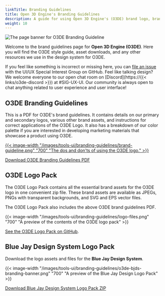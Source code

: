 ```yaml
---
linkTitle: Branding Guidelines
title: Open 3D Engine's Branding Guidelines
description: A guide for using Open 3D Engine's (O3DE) brand logo, brand color, and other resources in the Blue Jay Design System. 
weight: 10
---
```


![The page banner for O3DE Branding Guideline](/images/tools-ui/branding-guidelines/page-banner.png)

Welcome to the brand guidelines page for **Open 3D Engine (O3DE)**. Here you will find the O3DE style guide, asset downloads, and any other resources we use in the design system for O3DE.

If you feel like something is incorrect or missing here, you can [file an issue](https://github.com/o3de/sig-ui-ux/issues/new/choose) with the UI/UX Special Interest Group on GitHub. Feel like talking design? We welcome everyone to our open chat room on [Discord](https://{{< links/o3de-discord >}}) at #SIG-UX-UI. Our community is always open to chat anything related to user experience and user interface!

## O3DE Branding Guidelines

This is a PDF for O3DE's brand guidelines. It contains details on our primary and secondary logos, various other brand assets, and instructions for correct applications of the O3DE Logo. It also has a breakdown of our color palette if you are interested in developing marketing materials that showcase a product using O3DE.

[{{< image-width "/images/tools-ui/branding-guidelines/brand-guideline.png" "700" "The dos and don'ts of using the O3DE logo." >}}](/files/Open-3D-Branding-Guidelines-June-2021.pdf)  

[Download O3DE Branding Guidelines PDF](/files/Open-3D-Branding-Guidelines-June-2021.pdf)


## O3DE Logo Pack

The O3DE Logo Pack contains all the essential brand assets for the O3DE logo in one convenient zip file. These brand assets are available as JPEGs,  PNGs with transparent backgrounds, and SVG and EPS vector files.

The O3DE Logo Pack also includes the above O3DE brand guidelines PDF.

{{< image-width "/images/tools-ui/branding-guidelines/logo-files.png" "700" "A preview of the contents of the O3DE logo pack" >}}  

[See the O3DE Logo Pack on GitHub](https://github.com/o3de/artwork).


## Blue Jay Design System Logo Pack

Download the logo assets and files for the **Blue Jay Design System**.

{{< image-width "/images/tools-ui/branding-guidelines/o3de-bjds-branding-banner.png" "700" "A preview of the Blue Jay Design Logo Pack" >}}

[Download Blue Jay Design System Logo Pack ZIP](/files/Blue-Jay-Design-System-Logo-Pack.zip)
